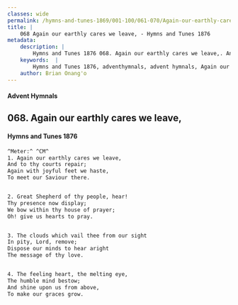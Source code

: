 ```yaml
---
classes: wide
permalink: /hymns-and-tunes-1869/001-100/061-070/Again-our-earthly-cares-we-leave,/
title: |
    068 Again our earthly cares we leave, - Hymns and Tunes 1876
metadata:
    description: |
        Hymns and Tunes 1876 068. Again our earthly cares we leave,. And to thy courts repair; Again with joyful feet we haste, To meet our Saviour there. 
    keywords:  |
        Hymns and Tunes 1876, adventhymnals, advent hymnals, Again our earthly cares we leave,, And to thy courts repair;, 
    author: Brian Onang'o
---
```


#### Advent Hymnals
## 068. Again our earthly cares we leave,
####  Hymns and Tunes 1876

```txt
^Meter:^ ^CM^
1. Again our earthly cares we leave,
And to thy courts repair;
Again with joyful feet we haste,
To meet our Saviour there.


2. Great Shepherd of thy people, hear!
Thy presence now display;
We bow within thy house of prayer;
Oh! give us hearts to pray.


3. The clouds which vail thee from our sight
In pity, Lord, remove;
Dispose our minds to hear aright 
The message of thy love.


4. The feeling heart, the melting eye,
The humble mind bestow;
And shine upon us from above,
To make our graces grow.
```